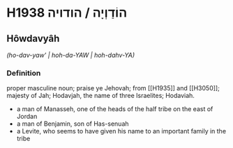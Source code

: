 # H1938 הוֹדַוְיָה / הודויה

## Hôwdavyâh

_(ho-dav-yaw' | hoh-da-YAW | hoh-dahv-YA)_

### Definition

proper masculine noun; praise ye Jehovah; from [[H1935]] and [[H3050]]; majesty of Jah; Hodavjah, the name of three Israelites; Hodaviah.

- a man of Manasseh, one of the heads of the half tribe on the east of Jordan
- a man of Benjamin, son of Has-senuah
- a Levite, who seems to have given his name to an important family in the tribe
